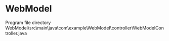 # WebModel
Program file directory
WebModel\src\main\java\com\example\WebModel\controller\WebModelController.java
